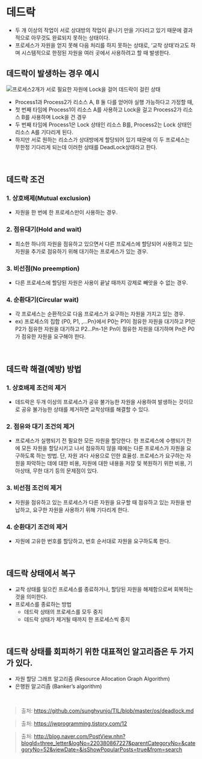# 데드락
- 두 개 이상의 작업이 서로 상대방의 작업이 끝나기 만을 기다리고 있기 때문에 결과적으로 아무것도 완료되지 못하는 상태이다.
- 프로세스가 자원을 얻지 못해 다음 처리를 하지 못하는 상태로, ‘교착 상태’라고도 하며 시스템적으로 한정된 자원을 여러 곳에서 사용하려고 할 때 발생한다.

## 데드락이 발생하는 경우 예시
![프로세스2개가 서로 필요한 자원에 Lock을 걸어 데드락이 걸린 상태](https://t1.daumcdn.net/cfile/tistory/243E89355714C26E28)
<br/>
- Process1과 Process2가 리소스 A, B 둘 다를 얻어야 실행 가능하다고 가정할 때,
- 첫 번째 타임에 Process1이 리소스 A를 사용하고 Lock을 걸고 Process2가 리소스 B를 사용하며 Lock을 건 경우
- 두 번째 타임에 Process1은 Lock 상태인 리소스 B를, Process2는 Lock 상태인 리소스 A를 기다리게 된다.
- 하지만 서로 원하는 리소스가 상대방에게 할당되어 있기 때문에 이 두 프로세스는 무한정 기다리게 되는데 이러한 상태를 DeadLock상태라고 한다.
<br/>

## 데드락 조건
### 1. 상호배제(Mutual exclusion) 
- 자원을 한 번에 한 프로세스만이 사용하는 경우.
### 2. 점유대기(Hold and wait)
- 최소한 하나의 자원을 점유하고 있으면서 다른 프로세스에 할당되어 사용하고 있는 자원을 추가로 점유하기 위해 대기하는 프로세스가 있는 경우.
### 3. 비선점(No preemption) 
- 다른 프로세스에 할당된 자원은 사용이 끝날 때까지 강제로 빼앗을 수 없는 경우.
### 4. 순환대기(Circular wait) 
- 각 프로세스는 순환적으로 다음 프로세스가 요구하는 자원을 가지고 있는 경우.
- ex) 프로세스의 집합 {P0, P1, ,…Pn}에서 P0는 P1이 점유한 자원을 대기하고 P1은 P2가 점유한 자원을 대기하고 P2…Pn-1은 Pn이 점유한 자원을 대기하며 Pn은 P0가 점유한 자원을 요구해야 한다.
<br/>

## 데드락 해결(예방) 방법
### 1. 상호배제 조건의 제거 
- 데드락은 두개 이상의 프로세스가 공유 불가능한 자원을 사용하여 발생하는 것이므로 공유 불가능한 상태를 제거하면 교착상태를 해결할 수 있다.
### 2. 점유와 대기 조건의 제거
- 프로세스가 실행되기 전 필요한 모든 자원을 할당한다. 한 프로세스에 수행되기 전에 모든 자원을 할당시키고 나서 점유하지 않을 때에는 다른 프로세스가 자원을 요구하도록 하는 방법.
단, 자원 과다 사용으로 인한 효율성. 프로세스가 요구하는 자원을 파악하는 데에 대한 비용, 자원에 대한 내용을 저장 및 복원하기 위한 비용,
기아상태, 무한 대기 등의 문제점이 있다.
### 3. 비선점 조건의 제거
- 자원을 점유하고 있는 프로세스가 다른 자원을 요구할 때 점유하고 있는 자원을 반납하고, 요구한 자원을 사용하기 위해 기다리게 한다.
### 4. 순환대기 조건의 제거
- 자원에 고유한 번호를 할당하고, 번호 순서대로 자원을 요구하도록 한다.
<br/>

## 데드락 상태에서 복구
- 교착 상태를 일으킨 프로세스를 종료하거나, 할당된 자원을 해제함으로써 회복하는 것을 의미한다.
- 프로세스를 종료하는 방법
  - 데드락 상태의 프로세스를 모두 중지
  - 데드락 상태가 제거될 때까지 한 프로세스씩 중지
<br/>

## 데드락 상태를 회피하기 위한 대표적인 알고리즘은 두 가지가 있다.
  - 자원 할당 그래프 알고리즘 (Resource Allocation Graph Algorithm) 
  - 은행원 알고리즘 (Banker’s algorithm)
<br/>

> 출처: https://github.com/sunghyunjo/TIL/blob/master/os/deadlock.md

> 출처: https://jwprogramming.tistory.com/12

> 출처: http://blog.naver.com/PostView.nhn?blogId=three_letter&logNo=220380867227&parentCategoryNo=&categoryNo=52&viewDate=&isShowPopularPosts=true&from=search

